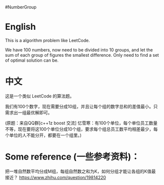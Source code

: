 #NumberGroup

# English

This is a algorithm problem like LeetCode.

We have 100 numbers, now need to be divided into 10 groups, and let the sum of each group of figures the smallest difference. Only need to find a set of optimal solution can be.

# 中文

这是一个类似 LeetCode 的算法题。

我们有100个数字，现在需要分成10组，并且让每个组的数字总和的差值最小。只需求出一组最优解即可。

(原题：来自QQ群[c++1z boost 交流] 忆雪寒：有100个单位，每个单位员工数量不等，现在要将这100个单位分成10个组，要求每个组总员工数平均相差最少，每个单位的人不能分开，都要在一个组里。)

# Some reference (一些参考资料)：

把一堆自然数平均分成M组，每组自然数之和为K，如何分组才能让各组的K值最接近？
https://www.zhihu.com/question/19814220
